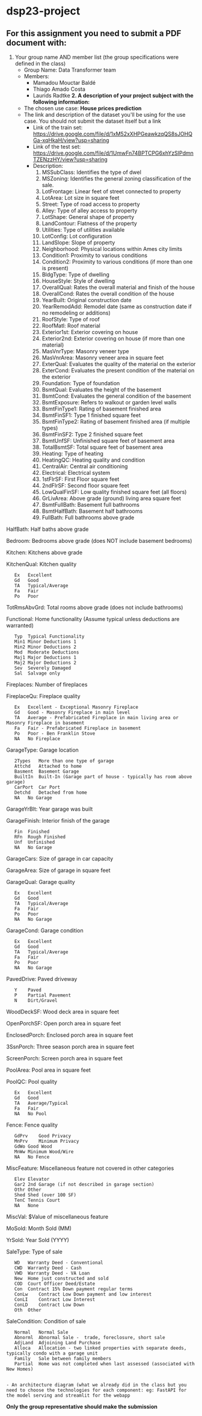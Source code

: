 # dsp23-project
## For this assignment you need to submit a PDF document with:

1. Your group name AND member list (the group specifications were defined in the class)
	- Group Name: Data Transformer team
	- Members:
		- Mamadou Mouctar Baldé
		- Thiago Amado Costa
		- Laurids Radtke 
**2. A description of your project subject with the following information:**
	- The chosen use case: **House prices prediction** 
	- The link and description of the dataset you'll be using for the use case. You should not submit the dataset itself but a link
		- Link of the train set: https://drive.google.com/file/d/1xM52xXHPGeawkzqQS8sJOHQGa-xqHkaH/view?usp=sharing
		- Link of the test set: https://drive.google.com/file/d/1UmwFn74BPTCPG6xhYzSIPdmnTZENzzHY/view?usp=sharing
		- Description: 
			1. MSSubClass: Identifies the type of dwel
			2. MSZoning: Identifies the general zoning classification of the sale.
			3. LotFrontage: Linear feet of street connected to property
			4. LotArea: Lot size in square feet
			5. Street: Type of road access to property  
  			6. Alley: Type of alley access to property		
			7. LotShape: General shape of property     
			8. LandContour: Flatness of the property
			9. Utilities: Type of utilities available
			10. LotConfig: Lot configuration
			11. LandSlope: Slope of property
			12. Neighborhood: Physical locations within Ames city limits
			13. Condition1: Proximity to various conditions
			14. Condition2: Proximity to various conditions (if more than one is present)
			15. BldgType: Type of dwelling
			16. HouseStyle: Style of dwelling
			17. OverallQual: Rates the overall material and finish of the house
			18. OverallCond: Rates the overall condition of the house
			19. YearBuilt: Original construction date
			20. YearRemodAdd: Remodel date (same as construction date if no remodeling or additions)
			21. RoofStyle: Type of roof
			22. RoofMatl: Roof material
			23. Exterior1st: Exterior covering on house
			24. Exterior2nd: Exterior covering on house (if more than one material)
			25. MasVnrType: Masonry veneer type
			26. MasVnrArea: Masonry veneer area in square feet
			27. ExterQual: Evaluates the quality of the material on the exterior 
			28. ExterCond: Evaluates the present condition of the material on the exterior
			29. Foundation: Type of foundation
			30. BsmtQual: Evaluates the height of the basement
			31. BsmtCond: Evaluates the general condition of the basement
			32. BsmtExposure: Refers to walkout or garden level walls
			33. BsmtFinType1: Rating of basement finished area
			34. BsmtFinSF1: Type 1 finished square feet
			35. BsmtFinType2: Rating of basement finished area (if multiple types)
			36. BsmtFinSF2: Type 2 finished square feet
			37. BsmtUnfSF: Unfinished square feet of basement area
			38. TotalBsmtSF: Total square feet of basement area
			39. Heating: Type of heating
			40. HeatingQC: Heating quality and condition
			41. CentralAir: Central air conditioning
			42. Electrical: Electrical system
			43. 1stFlrSF: First Floor square feet
			44. 2ndFlrSF: Second floor square feet
			45. LowQualFinSF: Low quality finished square feet (all floors)
			46. GrLivArea: Above grade (ground) living area square feet
			47. BsmtFullBath: Basement full bathrooms
			48. BsmtHalfBath: Basement half bathrooms
			49. FullBath: Full bathrooms above grade

HalfBath: Half baths above grade

Bedroom: Bedrooms above grade (does NOT include basement bedrooms)

Kitchen: Kitchens above grade

KitchenQual: Kitchen quality

       Ex	Excellent
       Gd	Good
       TA	Typical/Average
       Fa	Fair
       Po	Poor
       	
TotRmsAbvGrd: Total rooms above grade (does not include bathrooms)

Functional: Home functionality (Assume typical unless deductions are warranted)

       Typ	Typical Functionality
       Min1	Minor Deductions 1
       Min2	Minor Deductions 2
       Mod	Moderate Deductions
       Maj1	Major Deductions 1
       Maj2	Major Deductions 2
       Sev	Severely Damaged
       Sal	Salvage only
		
Fireplaces: Number of fireplaces

FireplaceQu: Fireplace quality

       Ex	Excellent - Exceptional Masonry Fireplace
       Gd	Good - Masonry Fireplace in main level
       TA	Average - Prefabricated Fireplace in main living area or Masonry Fireplace in basement
       Fa	Fair - Prefabricated Fireplace in basement
       Po	Poor - Ben Franklin Stove
       NA	No Fireplace
		
GarageType: Garage location
		
       2Types	More than one type of garage
       Attchd	Attached to home
       Basment	Basement Garage
       BuiltIn	Built-In (Garage part of house - typically has room above garage)
       CarPort	Car Port
       Detchd	Detached from home
       NA	No Garage
		
GarageYrBlt: Year garage was built
		
GarageFinish: Interior finish of the garage

       Fin	Finished
       RFn	Rough Finished	
       Unf	Unfinished
       NA	No Garage
		
GarageCars: Size of garage in car capacity

GarageArea: Size of garage in square feet

GarageQual: Garage quality

       Ex	Excellent
       Gd	Good
       TA	Typical/Average
       Fa	Fair
       Po	Poor
       NA	No Garage
		
GarageCond: Garage condition

       Ex	Excellent
       Gd	Good
       TA	Typical/Average
       Fa	Fair
       Po	Poor
       NA	No Garage
		
PavedDrive: Paved driveway

       Y	Paved 
       P	Partial Pavement
       N	Dirt/Gravel
		
WoodDeckSF: Wood deck area in square feet

OpenPorchSF: Open porch area in square feet

EnclosedPorch: Enclosed porch area in square feet

3SsnPorch: Three season porch area in square feet

ScreenPorch: Screen porch area in square feet

PoolArea: Pool area in square feet

PoolQC: Pool quality
		
       Ex	Excellent
       Gd	Good
       TA	Average/Typical
       Fa	Fair
       NA	No Pool
		
Fence: Fence quality
		
       GdPrv	Good Privacy
       MnPrv	Minimum Privacy
       GdWo	Good Wood
       MnWw	Minimum Wood/Wire
       NA	No Fence
	
MiscFeature: Miscellaneous feature not covered in other categories
		
       Elev	Elevator
       Gar2	2nd Garage (if not described in garage section)
       Othr	Other
       Shed	Shed (over 100 SF)
       TenC	Tennis Court
       NA	None
		
MiscVal: $Value of miscellaneous feature

MoSold: Month Sold (MM)

YrSold: Year Sold (YYYY)

SaleType: Type of sale
		
       WD 	Warranty Deed - Conventional
       CWD	Warranty Deed - Cash
       VWD	Warranty Deed - VA Loan
       New	Home just constructed and sold
       COD	Court Officer Deed/Estate
       Con	Contract 15% Down payment regular terms
       ConLw	Contract Low Down payment and low interest
       ConLI	Contract Low Interest
       ConLD	Contract Low Down
       Oth	Other
		
SaleCondition: Condition of sale

       Normal	Normal Sale
       Abnorml	Abnormal Sale -  trade, foreclosure, short sale
       AdjLand	Adjoining Land Purchase
       Alloca	Allocation - two linked properties with separate deeds, typically condo with a garage unit	
       Family	Sale between family members
       Partial	Home was not completed when last assessed (associated with New Homes)


	- An architecture diagram (what we already did in the class but you need to choose the technologies for each component: eg: FastAPI for the model serving and streamlit for the webapp
**Only the group representative should make the submission**
